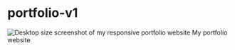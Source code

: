 # portfolio-v1
![Desktop size screenshot of my responsive portfolio website](/../main/portfolio-screenshot.png?raw=true)
My portfolio website
